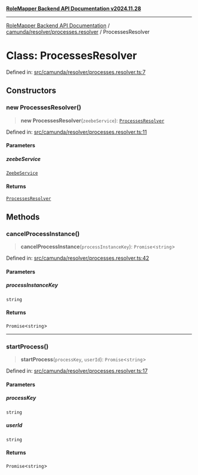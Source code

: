 [**RoleMapper Backend API Documentation v2024.11.28**](../../../../README.md)

***

[RoleMapper Backend API Documentation](../../../../modules.md) / [camunda/resolver/processes.resolver](../README.md) / ProcessesResolver

# Class: ProcessesResolver

Defined in: [src/camunda/resolver/processes.resolver.ts:7](https://github.com/FlowCraft-AG/RoleMapper/blob/5b9ee56819f4990f54c16dcad37384ac73c1551c/backend/src/camunda/resolver/processes.resolver.ts#L7)

## Constructors

### new ProcessesResolver()

> **new ProcessesResolver**(`zeebeService`): [`ProcessesResolver`](ProcessesResolver.md)

Defined in: [src/camunda/resolver/processes.resolver.ts:11](https://github.com/FlowCraft-AG/RoleMapper/blob/5b9ee56819f4990f54c16dcad37384ac73c1551c/backend/src/camunda/resolver/processes.resolver.ts#L11)

#### Parameters

##### zeebeService

[`ZeebeService`](../../../../ZeebeService/classes/ZeebeService.md)

#### Returns

[`ProcessesResolver`](ProcessesResolver.md)

## Methods

### cancelProcessInstance()

> **cancelProcessInstance**(`processInstanceKey`): `Promise`\<`string`\>

Defined in: [src/camunda/resolver/processes.resolver.ts:42](https://github.com/FlowCraft-AG/RoleMapper/blob/5b9ee56819f4990f54c16dcad37384ac73c1551c/backend/src/camunda/resolver/processes.resolver.ts#L42)

#### Parameters

##### processInstanceKey

`string`

#### Returns

`Promise`\<`string`\>

***

### startProcess()

> **startProcess**(`processKey`, `userId`): `Promise`\<`string`\>

Defined in: [src/camunda/resolver/processes.resolver.ts:17](https://github.com/FlowCraft-AG/RoleMapper/blob/5b9ee56819f4990f54c16dcad37384ac73c1551c/backend/src/camunda/resolver/processes.resolver.ts#L17)

#### Parameters

##### processKey

`string`

##### userId

`string`

#### Returns

`Promise`\<`string`\>
